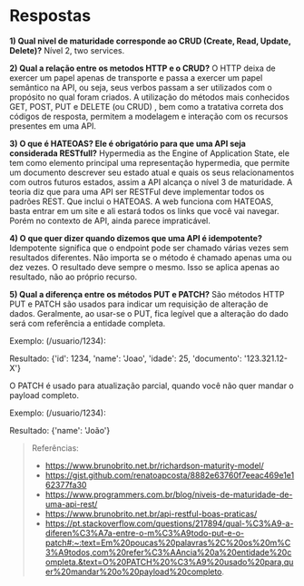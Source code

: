 # Respostas
**1) Qual nivel de maturidade corresponde ao CRUD (Create, Read, Update, Delete)?**
Nível 2, two services.

**2) Qual a relação entre os metodos HTTP e o CRUD?**
O HTTP deixa de exercer um papel apenas de transporte e passa a exercer um papel semântico na API, ou seja, seus verbos passam a ser utilizados com o propósito no qual foram criados. A utilização do métodos mais conhecidos GET, POST, PUT e DELETE (ou CRUD) , bem como a tratativa correta dos códigos de resposta, permitem a modelagem e interação com os recursos presentes em uma API.

**3) O que é HATEOAS? Ele é obrigatório para que uma API seja considerada RESTfull?**
Hypermedia as the Engine of Application State, ele tem como elemento principal uma representação hypermedia, que permite um documento descrever seu estado atual e quais os seus relacionamentos com outros futuros estados, assim a API alcança o nível 3 de maturidade. A teoria diz que para uma API ser RESTFul deve implementar todos os padrões REST. Que inclui o HATEOAS. A web funciona com HATEOAS, basta entrar em um site e ali estará todos os links que você vai navegar. Porém no contexto de API, ainda parece impraticável.

**4) O que quer dizer quando dizemos que uma API é idempotente?**
Idempotente significa que o endpoint pode ser chamado várias vezes sem resultados diferentes. Não importa se o método é chamado apenas uma ou dez vezes. O resultado deve sempre o mesmo. Isso se aplica apenas ao resultado, não ao próprio recurso.

**5) Qual a diferença entre os métodos PUT e PATCH?**
São métodos HTTP PUT e PATCH são usados para indicar um requisição de alteração de dados. Geralmente, ao usar-se o PUT, fica legível que a alteração do dado será com referência a entidade completa.

Exemplo: (/usuario/1234):

Resultado: {'id': 1234, 'name': 'Joao', 'idade': 25, 'documento': '123.321.12-X'}

O PATCH é usado para atualização parcial, quando você não quer mandar o payload completo.

Exemplo: (/usuario/1234):

Resultado: {'name': 'João'}

>Referências:
> * https://www.brunobrito.net.br/richardson-maturity-model/
> * https://gist.github.com/renatoapcosta/8882e63760f7eeac469e1e162377fa30
> * https://www.programmers.com.br/blog/niveis-de-maturidade-de-uma-api-rest/
> * https://www.brunobrito.net.br/api-restful-boas-praticas/
> * https://pt.stackoverflow.com/questions/217894/qual-%C3%A9-a-diferen%C3%A7a-entre-o-m%C3%A9todo-put-e-o-patch#:~:text=Em%20poucas%20palavras%2C%20os%20m%C3%A9todos,com%20refer%C3%AAncia%20a%20entidade%20completa.&text=O%20PATCH%20%C3%A9%20usado%20para,quer%20mandar%20o%20payload%20completo.
